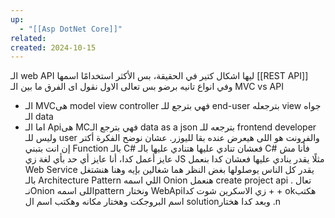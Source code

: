 ```yaml
---
up:
  - "[[Asp DotNet Core]]"
related: 
created: 2024-10-15
---
```

الـ web API ليها اشكال كتير في الحقيقة، بس الأكثر استخدامًا اسمها [[REST API]] وفي انواع تانيه برضو
بس تعالى الاول نقول اى الفرق ما بين الـ MVC vs API 
- الـ MVCهى model view controller فهي بترجع للـ end-user بترجعله view جواه الـ data 
- اما الـ Apiهى MCفهي بترجع الـ data as a json بترجعه للـ frontend developer وليس للـ user والفرونت هو اللى هيعرض عنده بقا لليوزر.
عشان نوضح الفكرة أكتر إن انت بتبني Function بالـ C# فعشان تنادي عليها هتنادي عليها بالـ C# فأنا مش عايز أعمل كدا، أنا عايز أي حد بأي لغة زي JS مثلًا يقدر ينادي عليها
فعشان كدا بنعمل Web Service يقدر كل الناس يوصلولها بغض النظر هما شغالين بإيه
وهنا هنشتغل بالـ Architecture Pattern اللي اسمه Onion هنعمل create project api . 
تعال نـOnion اللى اسمهpattern ونختار WebApiزي الاسكرين شوت كدا + + okهكتب اسم البروجكت وهختار مكانه وهكتب اسم ال solutionوبعد كدا هختار .n